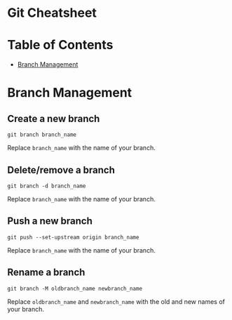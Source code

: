 Git Cheatsheet
===============

# Table of Contents
- [Branch Management](#Branch-Management)

# Branch Management

## Create a new branch

```
git branch branch_name
```

Replace `branch_name` with the name of your branch.

## Delete/remove a branch

```
git branch -d branch_name
```

Replace `branch_name` with the name of your branch.

## Push a new branch

```
git push --set-upstream origin branch_name
```

Replace `branch_name` with the name of your branch.

## Rename a branch

```
git branch -M oldbranch_name newbranch_name
```

Replace `oldbranch_name` and `newbranch_name` with the old and new names of your branch.
